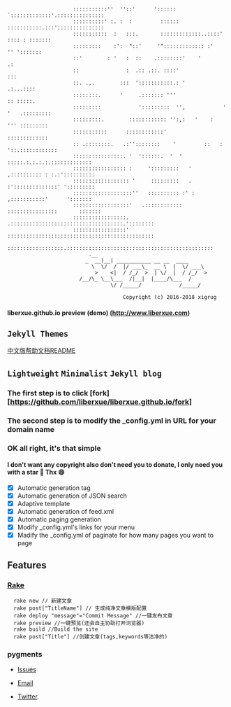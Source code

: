 
		                 :::::::::::''  ''::'      '::::::  `:::::::::::::'.:::::::::::::::
		                 ::::::::::' :. :  :         ::::::  :::::::::::.:::':::::::::::::::
		                 :::::::::::  :   :::.       :::::::::::::..::::'     :::: : :::::::
		                 :::::::::    :':  "::'     '"::::::::::::: :'           '' ':::::::
		                 ::'        : '   :  ::    .::::::::'    '                        .:
		                 ::               :  .:: .::. ::::'                              :::
		                 ::. .,.        :::  ':::::::::::.: '                      .:...::::
		                 ::::::::.      '     .::::::: '''                         :: :::::.
		                 :::::::::            ':::::::::  '',            '    '   .:::::::::
		                 :::::::::.        :::::::::::: '':,:   '    :         ''' :::::::::
		                 :::::::::::      ::::::::::::'                        :::::::::::::
		                 :: .::::::::.   .:''::::::::    '         ::   :   '::.::::::::::::
		                 ::::::::::::::::. '  '::::::.  '  '     :::::.:.:.:.:.:::::::::::::
		                 ::::::::::::::::: :     ':::::::::   ' ,:::::::::: : :.:'::::::::::
		                 :::::::::::::::::: '     :::::::::   . :'::::::::::::::' ':::::::::
		                 :::::::::::::::::::''   :::::::::: :' : ,:::::::::::'      ':::::::
		                 ::::::::::::::::::'   .::::::::::::  ::::::::::::::::       :::::::
		                 :::::::::::::::::. .::::::::::::::::::::::::::::::::::::.'::::::::
		    	    	 :::::::::::::::::' :::::::::::::::::::::::::::::::::::::::::::::::
		   	         ::::::::::::::::::.:::::::::::::::::::::::::::::::::::::::::::::::
							  .__                           
						     _  __|__| ___________ __ __  ____  
					           \  \/  /  |/ ___\_  __ \  |  \/ ___\ 
					            >    <|  / /_/  >  | \/  |  / /_/  >
						   /__/\_ \__\___  /|__|  |____/\___  / 
					                 \/ /_____/            /_____/ 
		
                			             Copyright (c) 2016-2018 xigrug
                           
#### liberxue.github.io preview (demo) (http://www.liberxue.com)

`Jekyll Themes`
----------
[中文版帮助文档README](/ChinaREADME.md)
## `Lightweight`  `Minimalist`  `Jekyll blog`

### The first step is to click [fork][https://github.com/liberxue/liberxue.github.io/fork]
### The second step is to modify the _config.yml in URL for your domain name

### OK all right, it's that simple

#### I don't want any copyright also don't need you to donate, I only need you with a star 🌟  Thx 😄

- [x] Automatic generation tag
- [x] Automatic generation of JSON search
- [x] Adaptive template
- [x] Automatic generation of feed.xml
- [x] Automatic paging generation
- [x] Modify _config.yml's links for your menu
- [x] Madify the _config.yml of paginate for how many pages you want to page

## Features

### [Rake](https://jeffjade.com/2016/03/26/2016-03-26-rakefile-for-jekyll/)
```
  rake new // 新建文章
  rake post["TitleName"] // 生成纯净文章模版配置
  rake deploy "message"="Commit Message" //一键发布文章
  rake preview //一键预览(还会自主协助打开浏览器)
  rake build //Build the site
  rake post["Title"] //创建文章(tags,keywords等洁净的)
```
### pygments

* [Issues](https://github.com/Liberxue/liberxue.github.io/issues)
 
* [Email](mailto:chongzika@gmail.com)
 
* [Twitter](https://twitter.com/xigrug).

